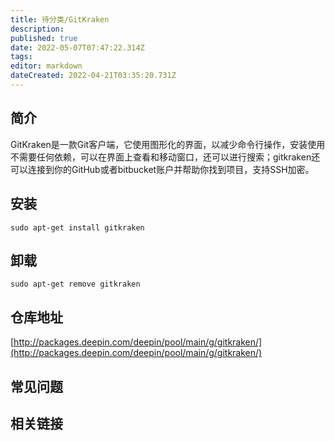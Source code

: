 ```yaml
---
title: 待分类/GitKraken
description: 
published: true
date: 2022-05-07T07:47:22.314Z
tags: 
editor: markdown
dateCreated: 2022-04-21T03:35:20.731Z
---
```


## 简介

GitKraken是一款Git客户端，它使用图形化的界面，以减少命令行操作，安装使用不需要任何依赖，可以在界面上查看和移动窗口，还可以进行搜索；gitkraken还可以连接到你的GitHub或者bitbucket账户并帮助你找到项目，支持SSH加密。

## 安装

`sudo apt-get install gitkraken`

## 卸载

`sudo apt-get remove gitkraken`

## 仓库地址

[http://packages.deepin.com/deepin/pool/main/g/gitkraken/](http://packages.deepin.com/deepin/pool/main/g/gitkraken/)


## 常见问题


## 相关链接